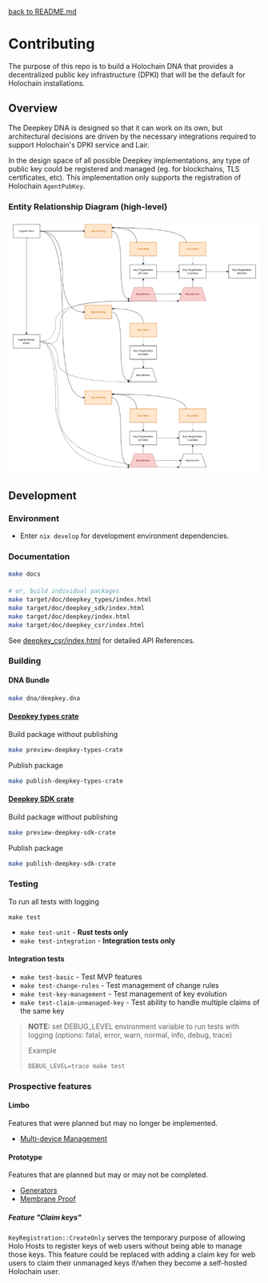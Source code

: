 [back to README.md](README.md)


# Contributing

The purpose of this repo is to build a Holochain DNA that provides a decentralized public key
infrastructure (DPKI) that will be the default for Holochain installations.


## Overview
The Deepkey DNA is designed so that it can work on its own, but architectural decisions are driven
by the necessary integrations required to support Holochain's DPKI service and Lair.

In the design space of all possible Deepkey implementations, any type of public key could be
registered and managed (eg. for blockchains, TLS certificates, etc).  This implementation only
supports the registration of Holochain `AgentPubKey`.


### Entity Relationship Diagram (high-level)

![](docs/images/ERD.png)



## Development

### Environment

- Enter `nix develop` for development environment dependencies.

### Documentation

```bash
make docs

# or, build individual packages
make target/doc/deepkey_types/index.html
make target/doc/deepkey_sdk/index.html
make target/doc/deepkey/index.html
make target/doc/deepkey_csr/index.html
```

See [deepkey_csr/index.html](https://holochain.github.io/deepkey/deepkey_csr/index.html) for
detailed API References.

### Building

#### DNA Bundle

```bash
make dna/deepkey.dna
```

#### [Deepkey types crate](https://crates.io/crates/hc_deepkey_types)

Build package without publishing
```bash
make preview-deepkey-types-crate
```

Publish package
```bash
make publish-deepkey-types-crate
```

#### [Deepkey SDK crate](https://crates.io/crates/hc_deepkey_sdk)

Build package without publishing
```bash
make preview-deepkey-sdk-crate
```

Publish package
```bash
make publish-deepkey-sdk-crate
```


### Testing

To run all tests with logging
```
make test
```

- `make test-unit` - **Rust tests only**
- `make test-integration` - **Integration tests only**

#### Integration tests

- `make test-basic` - Test MVP features
- `make test-change-rules` - Test management of change rules
- `make test-key-management` - Test management of key evolution
- `make test-claim-unmanaged-key` - Test ability to handle multiple claims of the same key


> **NOTE:** set DEBUG_LEVEL environment variable to run tests with logging (options: fatal, error,
> warn, normal, info, debug, trace)
>
> Example
> ```
> DEBUG_LEVEL=trace make test
> ```


### Prospective features

#### Limbo
Features that were planned but may no longer be implemented.

- [Multi-device Management](./docs/limbo/Multi_device_management.md)


#### Prototype
Features that are planned but may or may not be completed.

- [Generators](./docs/prototype/Generators.md)
- [Membrane Proof](./docs/prototype/Membrane_proof.md)

##### Feature "Claim keys"
`KeyRegistration::CreateOnly` serves the temporary purpose of allowing Holo Hosts to register keys
of web users without being able to manage those keys. This feature could be replaced with adding a
claim key for web users to claim their unmanaged keys if/when they become a self-hosted Holochain
user.
